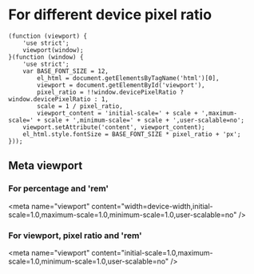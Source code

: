 # For different device pixel ratio

    (function (viewport) {
        'use strict';
        viewport(window);
    }(function (window) {
        'use strict';
        var BASE_FONT_SIZE = 12,
            el_html = document.getElementsByTagName('html')[0],
            viewport = document.getElementById('viewport'),
            pixel_ratio = !!window.devicePixelRatio ? window.devicePixelRatio : 1,
            scale = 1 / pixel_ratio,
            viewport_content = 'initial-scale=' + scale + ',maximum-scale=' + scale + ',minimum-scale=' + scale + ',user-scalable=no';
        viewport.setAttribute('content', viewport_content);
        el_html.style.fontSize = BASE_FONT_SIZE * pixel_ratio + 'px';
    }));

## Meta viewport

### For percentage and 'rem'
&lt;meta name="viewport" content="width=device-width,initial-scale=1.0,maximum-scale=1.0,minimum-scale=1.0,user-scalable=no" /&gt;

### For viewport, pixel ratio and 'rem'
&lt;meta name="viewport" content="initial-scale=1.0,maximum-scale=1.0,minimum-scale=1.0,user-scalable=no" /&gt;